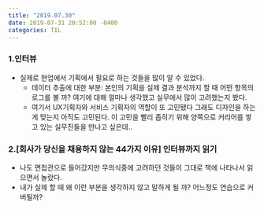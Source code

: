 ```yaml
---
title: "2019.07.30"
date: 2019-07-31 20:52:00 -0400
categories: TIL
---
```


### 1.인터뷰
* 실제로 현업에서 기획에서 필요로 하는 것들을 많이 알 수 있었다.
  * 데이터 추출에 대한 부분: 본인의 기획을 실제 결과 분석까지 할 때 어떤 항목의 로그를 볼 까? 여기에 대해 얼마나 생각했고 실무에서 많이 고려했는지 봤다.
  * 여기서 UX기획자와 서비스 기획자의 역할이 또 고민됐다 그래도 디자인을 하는게 맞는지 아직도 고민된다. 이 고민을 빨리 좁히기 위해 양쪽으로 커리어를 쌓고 있는 실무진들을 만나고 싶은데.. 
  

### 2.[회사가 당신을 채용하지 않는 44가지 이유] 인터뷰까지 읽기
* 나도 면접관으로 들어갔지만 무의식중에 고려하던 것들이 그대로 책에 나타나서 읽으면서 놀랐다. 
* 내가 실제 할 때 왜 이런 부분을 생각하지 않고 말하게 될 까? 어느정도 연습으로 커버될까?
